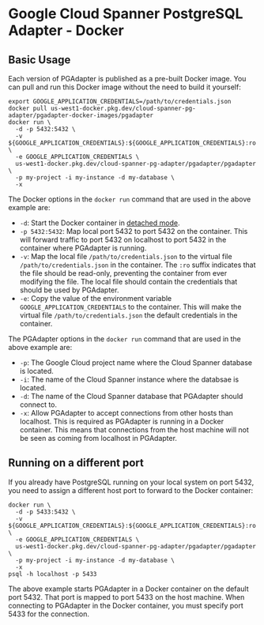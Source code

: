 # Google Cloud Spanner PostgreSQL Adapter - Docker

## Basic Usage

Each version of PGAdapter is published as a pre-built Docker image. You can pull and run this Docker
image without the need to build it yourself:

```shell
export GOOGLE_APPLICATION_CREDENTIALS=/path/to/credentials.json
docker pull us-west1-docker.pkg.dev/cloud-spanner-pg-adapter/pgadapter-docker-images/pgadapter
docker run \
  -d -p 5432:5432 \
  -v ${GOOGLE_APPLICATION_CREDENTIALS}:${GOOGLE_APPLICATION_CREDENTIALS}:ro \
  -e GOOGLE_APPLICATION_CREDENTIALS \
  us-west1-docker.pkg.dev/cloud-spanner-pg-adapter/pgadapter/pgadapter \
  -p my-project -i my-instance -d my-database \
  -x
```

The Docker options in the `docker run` command that are used in the above example are:
* `-d`: Start the Docker container in [detached mode](https://docs.docker.com/engine/reference/run/#detached--d).
* `-p 5432:5432`: Map local port 5432 to port 5432 on the container. This will forward traffic to port
  5432 on localhost to port 5432 in the container where PGAdapter is running.
* `-v`: Map the local file `/path/to/credentials.json` to the virtual file `/path/to/credentials.json` in the container.
  The `:ro` suffix indicates that the file should be read-only, preventing the container from ever modifying the file.
  The local file should contain the credentials that should be used by PGAdapter.
* `-e`: Copy the value of the environment variable `GOOGLE_APPLICATION_CREDENTIALS` to the container.
  This will make the virtual file `/path/to/credentials.json` the default credentials in the container.

The PGAdapter options in the `docker run` command that are used in the above example are:
* `-p`: The Google Cloud project name where the Cloud Spanner database is located.
* `-i`: The name of the Cloud Spanner instance where the databsae is located.
* `-d`: The name of the Cloud Spanner database that PGAdapter should connect to.
* `-x`: Allow PGAdapter to accept connections from other hosts than localhost. This is required as
  PGAdapter is running in a Docker container. This means that connections from the host machine will
  not be seen as coming from localhost in PGAdapter.

## Running on a different port

If you already have PostgreSQL running on your local system on port 5432, you need to assign a
different host port to forward to the Docker container:

```shell
docker run \
  -d -p 5433:5432 \
  -v ${GOOGLE_APPLICATION_CREDENTIALS}:${GOOGLE_APPLICATION_CREDENTIALS}:ro \
  -e GOOGLE_APPLICATION_CREDENTIALS \
  us-west1-docker.pkg.dev/cloud-spanner-pg-adapter/pgadapter/pgadapter \
  -p my-project -i my-instance -d my-database \
  -x
psql -h localhost -p 5433
```

The above example starts PGAdapter in a Docker container on the default port 5432. That port is
mapped to port 5433 on the host machine. When connecting to PGAdapter in the Docker container, you
must specify port 5433 for the connection.
